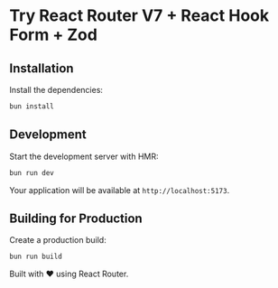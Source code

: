 # Try React Router V7 + React Hook Form + Zod

## Installation

Install the dependencies:

```bash
bun install
```

## Development

Start the development server with HMR:

```bash
bun run dev
```

Your application will be available at `http://localhost:5173`.

## Building for Production

Create a production build:

```bash
bun run build
```

Built with ❤️ using React Router.
